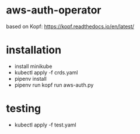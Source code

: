 # aws-auth-operator

based on Kopf: https://kopf.readthedocs.io/en/latest/

# installation

- install minikube
- kubectl apply -f crds.yaml
- pipenv install
- pipenv run kopf run aws-auth.py

# testing 

- kubectl apply -f test.yaml